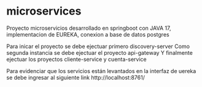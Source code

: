 # microservices
Proyecto microservicios desarrollado en springboot con JAVA 17, implementacion de EUREKA, conexion a base de datos postgres

Para inicar el proyecto se debe ejectuar primero discovery-server
Como segunda instancia se debe ejectuar el proyecto api-gateway
Y finalmente ejectuar los proyectos cliente-service y cuenta-service

Para evidenciar que los servicios están levantados en la interfaz de uereka se debe ingresar al siguiente link
http://localhost:8761/
